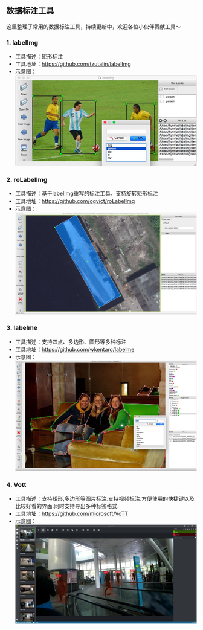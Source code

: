 ## 数据标注工具
这里整理了常用的数据标注工具，持续更新中，欢迎各位小伙伴贡献工具～


### 1. labelImg
- 工具描述：矩形标注
- 工具地址：https://github.com/tzutalin/labelImg
- 示意图：
    ![](../datasets/labelimg.jpg)

### 2. roLabelImg
- 工具描述：基于labelImg重写的标注工具，支持旋转矩形标注
- 工具地址：https://github.com/cgvict/roLabelImg
- 示意图：
    ![](../datasets/roLabelImg.png)

### 3. labelme
- 工具描述：支持四点、多边形、圆形等多种标注
- 工具地址：https://github.com/wkentaro/labelme
- 示意图：
    ![](../datasets/labelme.jpg)

### 4. Vott
- 工具描述：支持矩形,多边形等图片标注.支持视频标注.方便使用的快捷键以及比较好看的界面.同时支持导出多种标签格式.
- 工具地址：https://github.com/microsoft/VoTT
- 示意图：
    ![](../datasets/VoTT.jpg)
